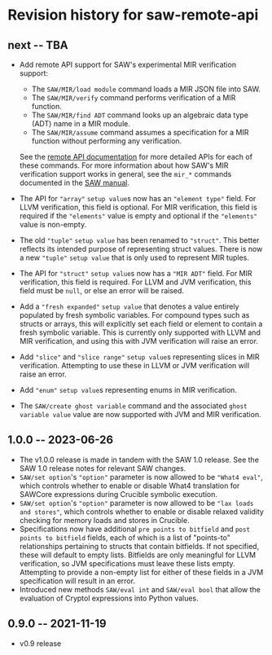 # Revision history for saw-remote-api

## next -- TBA

* Add remote API support for SAW's experimental MIR verification support:

  * The `SAW/MIR/load module` command loads a MIR JSON file into SAW.
  * The `SAW/MIR/verify` command performs verification of a MIR function.
  * The `SAW/MIR/find ADT` command looks up an algebraic data type (ADT) name in
    a MIR module.
  * The `SAW/MIR/assume` command assumes a specification for a MIR function
    without performing any verification.

  See the [remote API
  documentation](https://github.com/GaloisInc/saw-script/blob/master/saw-remote-api/docs/SAW.rst#sawmirload-module-command)
  for more detailed APIs for each of these commands. For more information about
  how SAW's MIR verification support works in general, see the `mir_*` commands
  documented in the [SAW
  manual](https://github.com/GaloisInc/saw-script/blob/master/doc/manual/manual.md).
* The API for `"array"` `setup value`s now has an `"element type"` field. For
  LLVM verification, this field is optional. For MIR verification, this field
  is required if the `"elements"` value is empty and optional if the
  `"elements"` value is non-empty.
* The old `"tuple"` `setup value` has been renamed to `"struct"`. This better
  reflects its intended purpose of representing struct values. There is now a
  new `"tuple"` `setup value` that is only used to represent MIR tuples.
* The API for `"struct"` `setup value`s now has a `"MIR ADT"` field. For
  MIR verification, this field is required. For LLVM and JVM verification,
  this field must be `null`, or else an error will be raised.
* Add a `"fresh expanded"` `setup value` that denotes a value entirely
  populated by fresh symbolic variables. For compound types such as structs or
  arrays, this will explicitly set each field or element to contain a fresh
  symbolic variable. This is currently only supported with LLVM and MIR
  verification, and using this with JVM verification will raise an error.
* Add `"slice"` and `"slice range"` `setup value`s representing slices in MIR
  verification. Attempting to use these in LLVM or JVM verification will raise
  an error.
* Add `"enum"` `setup value`s representing enums in MIR verification.
* The `SAW/create ghost variable` command and the associated
  `ghost variable value` value are now supported with JVM and MIR verification.

## 1.0.0 -- 2023-06-26

* The v1.0.0 release is made in tandem with the SAW 1.0 release. See the
  SAW 1.0 release notes for relevant SAW changes.
* `SAW/set option`'s `"option"` parameter is now allowed to be `"What4 eval"`,
  which controls whether to enable or disable What4 translation for SAWCore
  expressions during Crucible symbolic execution.
* `SAW/set option`'s `"option"` parameter is now allowed to be
  `"lax loads and stores"`, which controls whether to enable or disable relaxed
  validity checking for memory loads and stores in Crucible.
* Specifications now have additional `pre points to bitfield` and
  `post points to bitfield` fields, each of which is a list of "points-to"
  relationships pertaining to structs that contain bitfields. If not specified,
  these will default to empty lists. Bitfields are only meaningful for LLVM
  verification, so JVM specifications must leave these lists empty. Attempting
  to provide a non-empty list for either of these fields in a JVM specification
  will result in an error.
* Introduced new methods `SAW/eval int` and `SAW/eval bool` that allow the
  evaluation of Cryptol expressions into Python values.

## 0.9.0 -- 2021-11-19

* v0.9 release
